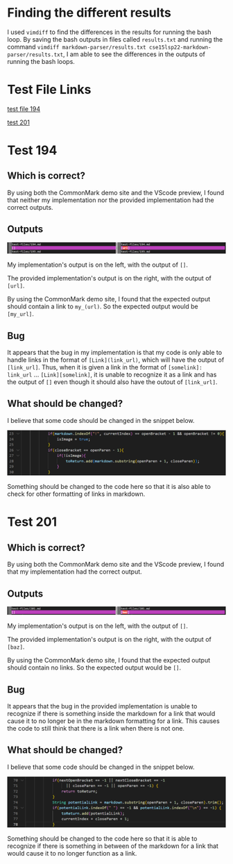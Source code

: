 # Finding the different results

I used `vimdiff` to find the differences in the results for running the bash loop. By saving the bash outputs in files called `results.txt` and running the command `vimdiff markdown-parser/results.txt cse15lsp22-markdown-parser/results.txt`, I am able  to see the differences in the outputs of running the bash loops.

# Test File Links

[test file 194](https://github.com/djun06/markdown-parser)

[test 201](https://github.com/nidhidhamnani/markdown-parser/blob/main/test-files/201.md)

# Test 194

## Which is correct?

By using both the CommonMark demo site and the VScode preview, I found that neither my implementation nor the provided implementation had the correct outputs.

## Outputs

![Image](194output.png)

My implementation's output is on the left, with the output of `[]`.

The provided implementation's output is on the right, with the output of `[url]`.

By using the CommonMark demo site, I found that the expected output should contain a link to `my_(url)`. So the expected output would be `[my_url]`.

## Bug

It appears that the bug in my implementation is that my code is only able to handle links in the format of `[Link](link_url)`, which will have the output of `[link_url]`. Thus, when it is given a link in the format of `[somelink]: link_url` ... `[Link][somelink]`, it is unable to recognize it as a link and has the output of `[]` even though it should also have the outout of `[link_url]`.

## What should be changed?

I believe that some code should be changed in the snippet below.

![Image](194codechange.png)

Something should be changed to the code here so that it is also able to check for other formatting of links in markdown.

# Test 201

## Which is correct?

By using both the CommonMark demo site and the VScode preview, I found that my implementation had the correct output.

## Outputs

![Image](201output.png)

My implementation's output is on the left, with the output of `[]`.

The provided implementation's output is on the right, with the output of `[baz]`.

By using the CommonMark demo site, I found that the expected output should contain no links. So the expected output would be `[]`.

## Bug

It appears that the bug in the provided implementation is unable to recognize if there is something inside the markdown for a link that would cause it to no longer be in the markdown formatting for a link. This causes the code to still think that there is a link when there is not one.

## What should be changed?

I believe that some code should be changed in the snippet below.

![Image](201codechange.png)

Something should be changed to the code here so that it is able to recognize if there is something in between of the markdown for a link that would cause it to no longer function as a link.